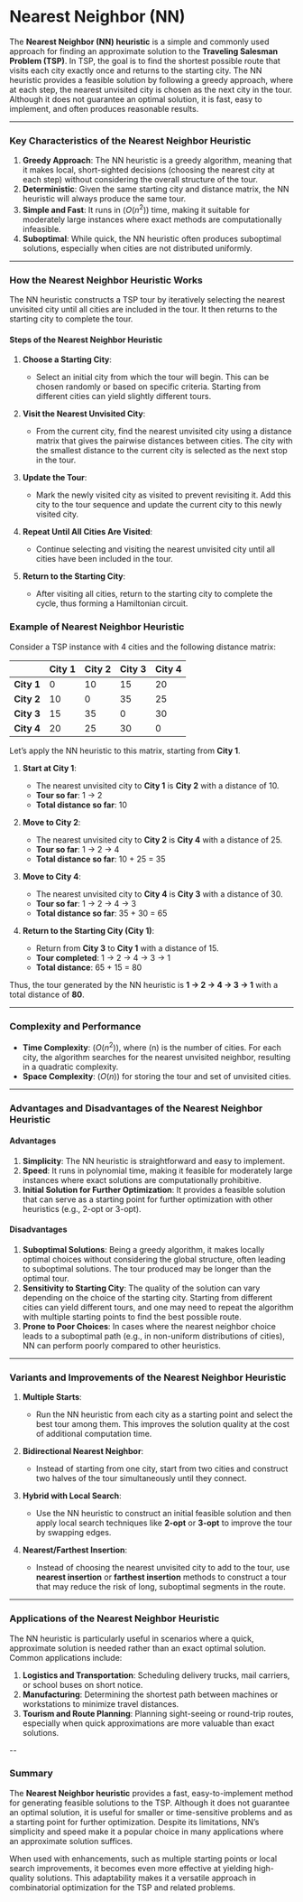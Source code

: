 # Nearest Neighbor (NN)

The **Nearest Neighbor (NN) heuristic** is a simple and commonly used approach for finding an approximate solution to the **Traveling Salesman Problem (TSP)**. In TSP, the goal is to find the shortest possible route that visits each city exactly once and returns to the starting city. The NN heuristic provides a feasible solution by following a greedy approach, where at each step, the nearest unvisited city is chosen as the next city in the tour. Although it does not guarantee an optimal solution, it is fast, easy to implement, and often produces reasonable results.

---

### Key Characteristics of the Nearest Neighbor Heuristic
1. **Greedy Approach**: The NN heuristic is a greedy algorithm, meaning that it makes local, short-sighted decisions (choosing the nearest city at each step) without considering the overall structure of the tour.
2. **Deterministic**: Given the same starting city and distance matrix, the NN heuristic will always produce the same tour.
3. **Simple and Fast**: It runs in $(O(n^2))$ time, making it suitable for moderately large instances where exact methods are computationally infeasible.
4. **Suboptimal**: While quick, the NN heuristic often produces suboptimal solutions, especially when cities are not distributed uniformly.

---

### How the Nearest Neighbor Heuristic Works
The NN heuristic constructs a TSP tour by iteratively selecting the nearest unvisited city until all cities are included in the tour. It then returns to the starting city to complete the tour.

#### Steps of the Nearest Neighbor Heuristic
1. **Choose a Starting City**:
   - Select an initial city from which the tour will begin. This can be chosen randomly or based on specific criteria. Starting from different cities can yield slightly different tours.
   
2. **Visit the Nearest Unvisited City**:
   - From the current city, find the nearest unvisited city using a distance matrix that gives the pairwise distances between cities. The city with the smallest distance to the current city is selected as the next stop in the tour.
   
3. **Update the Tour**:
   - Mark the newly visited city as visited to prevent revisiting it. Add this city to the tour sequence and update the current city to this newly visited city.
   
4. **Repeat Until All Cities Are Visited**:
   - Continue selecting and visiting the nearest unvisited city until all cities have been included in the tour.
   
5. **Return to the Starting City**:
   - After visiting all cities, return to the starting city to complete the cycle, thus forming a Hamiltonian circuit.

### Example of Nearest Neighbor Heuristic

Consider a TSP instance with 4 cities and the following distance matrix:

|       | City 1 | City 2 | City 3 | City 4 |
|-------|--------|--------|--------|--------|
| **City 1** | 0      | 10     | 15     | 20     |
| **City 2** | 10     | 0      | 35     | 25     |
| **City 3** | 15     | 35     | 0      | 30     |
| **City 4** | 20     | 25     | 30     | 0      |

Let’s apply the NN heuristic to this matrix, starting from **City 1**.

1. **Start at City 1**:
   - The nearest unvisited city to **City 1** is **City 2** with a distance of 10.
   - **Tour so far**: 1 → 2
   - **Total distance so far**: 10

2. **Move to City 2**:
   - The nearest unvisited city to **City 2** is **City 4** with a distance of 25.
   - **Tour so far**: 1 → 2 → 4
   - **Total distance so far**: 10 + 25 = 35

3. **Move to City 4**:
   - The nearest unvisited city to **City 4** is **City 3** with a distance of 30.
   - **Tour so far**: 1 → 2 → 4 → 3
   - **Total distance so far**: 35 + 30 = 65

4. **Return to the Starting City (City 1)**:
   - Return from **City 3** to **City 1** with a distance of 15.
   - **Tour completed**: 1 → 2 → 4 → 3 → 1
   - **Total distance**: 65 + 15 = 80

Thus, the tour generated by the NN heuristic is **1 → 2 → 4 → 3 → 1** with a total distance of **80**.

---

### Complexity and Performance
- **Time Complexity**: $(O(n^2))$, where \(n\) is the number of cities. For each city, the algorithm searches for the nearest unvisited neighbor, resulting in a quadratic complexity.
- **Space Complexity**: $(O(n))$ for storing the tour and set of unvisited cities.

---

### Advantages and Disadvantages of the Nearest Neighbor Heuristic
#### Advantages
1. **Simplicity**: The NN heuristic is straightforward and easy to implement.
2. **Speed**: It runs in polynomial time, making it feasible for moderately large instances where exact solutions are computationally prohibitive.
3. **Initial Solution for Further Optimization**: It provides a feasible solution that can serve as a starting point for further optimization with other heuristics (e.g., 2-opt or 3-opt).

#### Disadvantages
1. **Suboptimal Solutions**: Being a greedy algorithm, it makes locally optimal choices without considering the global structure, often leading to suboptimal solutions. The tour produced may be longer than the optimal tour.
2. **Sensitivity to Starting City**: The quality of the solution can vary depending on the choice of the starting city. Starting from different cities can yield different tours, and one may need to repeat the algorithm with multiple starting points to find the best possible route.
3. **Prone to Poor Choices**: In cases where the nearest neighbor choice leads to a suboptimal path (e.g., in non-uniform distributions of cities), NN can perform poorly compared to other heuristics.

---

### Variants and Improvements of the Nearest Neighbor Heuristic
1. **Multiple Starts**:
   - Run the NN heuristic from each city as a starting point and select the best tour among them. This improves the solution quality at the cost of additional computation time.
   
2. **Bidirectional Nearest Neighbor**:
   - Instead of starting from one city, start from two cities and construct two halves of the tour simultaneously until they connect.
   
3. **Hybrid with Local Search**:
   - Use the NN heuristic to construct an initial feasible solution and then apply local search techniques like **2-opt** or **3-opt** to improve the tour by swapping edges.
   
4. **Nearest/Farthest Insertion**:
   - Instead of choosing the nearest unvisited city to add to the tour, use **nearest insertion** or **farthest insertion** methods to construct a tour that may reduce the risk of long, suboptimal segments in the route.

---

### Applications of the Nearest Neighbor Heuristic
The NN heuristic is particularly useful in scenarios where a quick, approximate solution is needed rather than an exact optimal solution. Common applications include:
1. **Logistics and Transportation**: Scheduling delivery trucks, mail carriers, or school buses on short notice.
2. **Manufacturing**: Determining the shortest path between machines or workstations to minimize travel distances.
3. **Tourism and Route Planning**: Planning sight-seeing or round-trip routes, especially when quick approximations are more valuable than exact solutions.

--

### Summary
The **Nearest Neighbor heuristic** provides a fast, easy-to-implement method for generating feasible solutions to the TSP. Although it does not guarantee an optimal solution, it is useful for smaller or time-sensitive problems and as a starting point for further optimization. Despite its limitations, NN’s simplicity and speed make it a popular choice in many applications where an approximate solution suffices. 

When used with enhancements, such as multiple starting points or local search improvements, it becomes even more effective at yielding high-quality solutions. This adaptability makes it a versatile approach in combinatorial optimization for the TSP and related problems.
